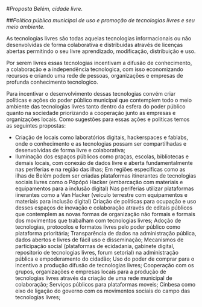 #*Proposta Belém, cidade livre.*

##*Política pública municipal de uso e promoção de tecnologias livres e seu meio ambiente.*

As tecnologias livres são todas aquelas tecnologias informacionais ou não desenvolvidas de forma colaborativa e distribuídas através de licenças abertas permitindo o seu livre aprendizado, modificação, distribuição e uso.

Por serem livres essas tecnologias incentivam a difusão de conhecimento, a colaboração e a independência tecnologica, com isso economizando recursos e criando uma rede de pessoas, organizações e empresas de profunda conhecimento tecnologico.

Para incentivar o desenvolvimento dessas tecnologias convém criar políticas e ações do poder público municipal que contemplem todo o meio ambiente das tecnologias livres tanto dentro da esfera do poder público quanto na sociedade priorizando a cooperação junto as empresas e organizações locais. Como sugestões para essas ações e politicas temos as  seguintes propostas:

* Criação de locais como laboratórios digitais, hackerspaces e fablabs, onde o conhecimento e as tecnologias possam ser compartilhadas e desenvolvidas de forma livre e colaborativa;
* Iluminação dos espaços públicos como praças, escolas, bibliotecas e demais locais, com conexão de dados livre e aberta fundamentalmente nas periferias e na região das ilhas;
Em regiões especificas como as ilhas de Belém podem ser criadas plataformas itinerantes de tecnologias sociais livres como o Pópópó Hacker (embarcação com materiais e equipamentos para a inclusão digital)
Nas periferias utilizar plataformas iinerantes como a Van Hacker (veículo terrestre com equipamentos e materiais para inclusão digital)
Criação de políticas para ocupação e uso desses espaços de inovação e colaboração através de editais públicos que contemplem as novas formas de organização não formais e formais dos movimentos que trabalham com tecnologias livres;
Adoção de tecnologias, protocolos e formatos livres pelo poder público como plataforma prioritária;
Transparência de dados na administração pública, dados abertos e livres de fácil uso e disseminação;
Mecanismos de participação social  (plataformas de ecidadania, gabinete digital, repositorio de tecnologias  livres, forum setorial) na administração pública e empoderamento do cidadão;
Uso do poder de comprar para o incentivo a produção difusão de tecnologias livres;
Cooperação com os grupos, organizações e empresas locais para a produção de tecnologias livres através da criação de uma rede municipal de colaboração;
Serviços públicos para plataformas moveis;
Cinbesa como eixo de ligação do governo com os movimentos sociais do campo das tecnologias livres;

